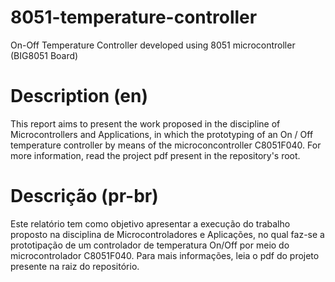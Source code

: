 # 8051-temperature-controller
On-Off Temperature Controller developed using 8051 microcontroller (BIG8051 Board)


# Description (en)
This report aims to present the work
proposed in the discipline of Microcontrollers and Applications, in which the
prototyping of an On / Off temperature controller by means of the microconcontroller C8051F040.
For more information, read the project pdf present in the repository's root.

# Descrição (pr-br)
Este relatório tem como objetivo apresentar a execução do trabalho
proposto na disciplina de Microcontroladores e Aplicações, no qual faz-se a
prototipação de um controlador de temperatura On/Off por meio do microcontrolador C8051F040.
Para mais informações, leia o pdf do projeto presente na raiz do repositório.
